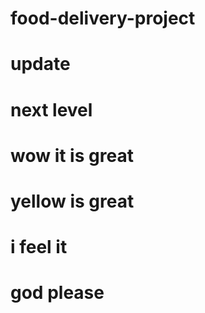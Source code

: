 # food-delivery-project
# update 
# next level
# wow it is great
# yellow is great
# i feel it 
# god please